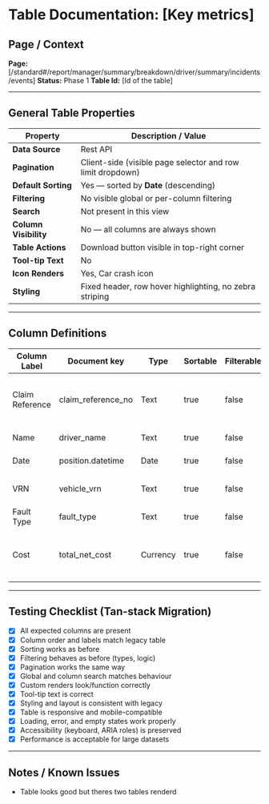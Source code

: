 # Table Documentation: [Key metrics]

## Page / Context
**Page:** [/standard#/report/manager/summary/breakdown/driver/summary/incidents/events]
**Status:** Phase 1
**Table Id:** [Id of the table]

---

## General Table Properties

| Property              | Description / Value                                                |
|-----------------------|--------------------------------------------------------------------|
| **Data Source**       | Rest API                                                      |
| **Pagination**        | Client-side (visible page selector and row limit dropdown)         |
| **Default Sorting**   | Yes — sorted by **Date** (descending)                              |
| **Filtering**         | No visible global or per-column filtering                          |
| **Search**            | Not present in this view                                           |
| **Column Visibility** | No — all columns are always shown                                  |
| **Table Actions**     | Download button visible in top-right corner                        |
| **Tool-tip Text**     | No                                                                 |
| **Icon Renders**      | Yes, Car crash icon                                                |
| **Styling**           | Fixed header, row hover highlighting, no zebra striping            |

---

## Column Definitions

| Column Label    | Document key       | Type     | Sortable | Filterable | Notes                                                  |
|-----------------|--------------------|----------|----------|------------|--------------------------------------------------------|
| Claim Reference | claim_reference_no | Text     | true     | false      | UUID-style identifier for the claim                    |
| Name            | driver_name        | Text     | true     | false      | Driver's full name                                     |
| Date            | position.datetime  | Date     | true     | false      | Date of the incident                                   |
| VRN             | vehicle_vrn        | Text     | true     | false      | Vehicle registration number                            |
| Fault Type      | fault_type         | Text     | true     | false      | e.g. Driver, Third Party                               |
| Cost            | total_net_cost     | Currency | true     | false      | Cost of the incident if known, displayed in £ GBP      |

---

## Testing Checklist (Tan-stack Migration)

- [x] All expected columns are present
- [x] Column order and labels match legacy table
- [x] Sorting works as before
- [x] Filtering behaves as before (types, logic)
- [x] Pagination works the same way
- [x] Global and column search matches behaviour
- [x] Custom renders look/function correctly
- [x] Tool-tip text is correct
- [x] Styling and layout is consistent with legacy
- [x] Table is responsive and mobile-compatible
- [x] Loading, error, and empty states work properly
- [x] Accessibility (keyboard, ARIA roles) is preserved
- [x] Performance is acceptable for large datasets

---

## Notes / Known Issues

- Table looks good but theres two tables renderd
